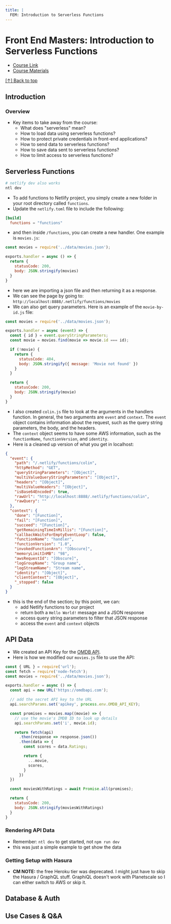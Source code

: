 ```yaml
---
title: |
  FEM: Introduction to Serverless Functions
---
```


# Front End Masters: Introduction to Serverless Functions

- [Course Link](https://frontendmasters.com/courses/serverless-functions/)
- [Course Materials](https://github.com/jlengstorf/frontendmasters-serverless)

[[↑] Back to top](#top)

## Introduction

### Overview

- Key items to take away from the course:
  - What does "serverless" mean?
  - How to load data using serverless functions?
  - How to protect private credentials in front-end applications?
  - How to send data to serverless functions?
  - How to save data sent to serverless functions?
  - How to limit access to serverless functions?

## Serverless Functions

```sh
# netlify dev also works
ntl dev
```

- To add functions to Netlify project, you simply create a new folder in your root directory called `functions`.
- Update the `netlify.toml` file to include the following:

```toml
[build]
  functions = "functions"
```
- and then inside `/functions`, you can create a new handler. One example is `movies.js`:

```js
const movies = require('../data/movies.json');

exports.handler = async () => {
  return {
    statusCode: 200,
    body: JSON.stringify(movies)
  }
}
```
- here we are importing a json file and then returning it as a response.
- We can see the page by going to: `http://localhost:8888/.netlify/functions/movies`
- We can also get query parameters. Here is an example of the `movie-by-id.js` file:

```js
const movies = require('../data/movies.json');

exports.handler = async (event) => {
  const { id } = event.queryStringParameters;
  const movie = movies.find(movie => movie.id === id);

  if (!movie) {
    return {
      statusCode: 404,
      body: JSON.stringify({ message: 'Movie not found' })
    }
  }

  return {
    statusCode: 200,
    body: JSON.stringify(movie)
  }
}
```

- I also created `colin.js` file to look at the arguments in the handlers function. In general, the two arguments are `event` and `context`. The `event` object contains information about the request, such as the query string parameters, the body, and the headers. 
- The `context` object seems to have some AWS information, such as the `functionName`, `functionVersion`, and `identity`.
- Here is a cleaned up version of what you get in localhost:

```json
{
  "event": {
    "path": "/.netlify/functions/colin",
    "httpMethod": "GET",
    "queryStringParameters": "[Object]",
    "multiValueQueryStringParameters": "[Object]",
    "headers": "[Object]",
    "multiValueHeaders": "[Object]",
    "isBase64Encoded": true,
    "rawUrl": "http://localhost:8888/.netlify/functions/colin",
    "rawQuery": ""
  },
  "context": {
    "done": "[Function]",
    "fail": "[Function]",
    "succeed": "[Function]",
    "getRemainingTimeInMillis": "[Function]",
    "callbackWaitsForEmptyEventLoop": false,
    "functionName": "handler",
    "functionVersion": "1.0",
    "invokedFunctionArn": "[Obscure]",
    "memoryLimitInMB": "98",
    "awsRequestId": "[Obscure]",
    "logGroupName": "Group name",
    "logStreamName": "Stream name",
    "identity": "[Object]",
    "clientContext": "[Object]",
    "_stopped": false
  }
}
```
- this is the end of the section; by this point, we can:
  - add Netlify functions to our project
  - return both a `Hello World!` message and a JSON response
  - access query string parameters to filter that JSON response
  - access the `event` and `context` objects

## API Data

- We created an API Key for the [OMDB API](http://www.omdbapi.com/).
- Here is how we modified our `movies.js` file to use the API:

```js
const { URL } = require('url');
const fetch = require('node-fetch');
const movies = require('../data/movies.json');

exports.handler = async () => {
  const api = new URL('https://omdbapi.com');

  // add the secret API key to the URL
  api.searchParams.set('apikey', process.env.OMDB_API_KEY);

  const promises = movies.map((movie) => {
    // use the movie's IMDB ID to look up details
    api.searchParams.set('i', movie.id);

    return fetch(api)
      .then(response => response.json())
      .then(data => {
        const scores = data.Ratings;

        return {
          ...movie, 
          scores,
        }
      })
  })

  const moviesWithRatings = await Promise.all(promises);

  return {
    statusCode: 200,
    body: JSON.stringify(moviesWithRatings)
  }
}
```

### Rendering API Data

- Remember: `ntl dev` to get started, not `npm run dev`
- this was just a simple example to get show the data

### Getting Setup with Hasura

- **CM NOTE:** the free Heroku tier was deprecated. I might just have to skip the
Hasura / GraphQL stuff. GraphiQL doesn't work with Planetscale so I can either switch
to AWS or skip it.

## Database & Auth

## Use Cases & Q&A